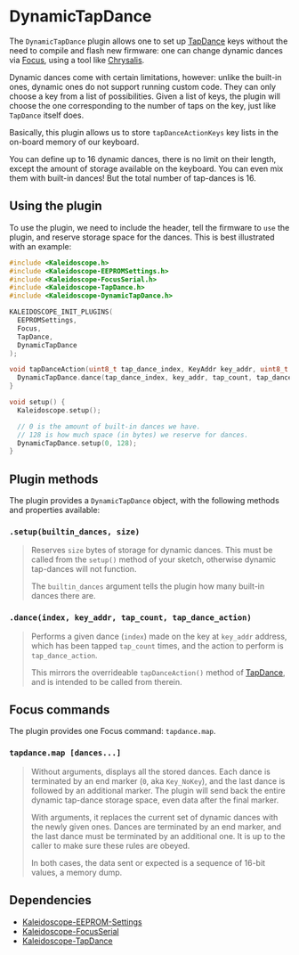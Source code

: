 # DynamicTapDance

The `DynamicTapDance` plugin allows one to set up [TapDance][plugin:tapdance] keys
without the need to compile and flash new firmware: one can change dynamic
dances via [Focus][plugin:focus], using a tool like [Chrysalis][chrysalis].

 [plugin:tapdance]: Kaleidoscope-TapDance.md
 [plugin:focus]: Kaleidoscope-FocusSerial.md
 [chrysalis]: https://github.com/keyboardio/Chrysalis

Dynamic dances come with certain limitations, however: unlike the built-in ones,
dynamic ones do not support running custom code. They can only choose a key from
a list of possibilities. Given a list of keys, the plugin will choose the one
corresponding to the number of taps on the key, just like `TapDance` itself does.

Basically, this plugin allows us to store `tapDanceActionKeys` key lists in the
on-board memory of our keyboard.

You can define up to 16 dynamic dances, there is no limit on their length,
except the amount of storage available on the keyboard. You can even mix them
with built-in dances! But the total number of tap-dances is 16.

## Using the plugin

To use the plugin, we need to include the header, tell the firmware to `use` the
plugin, and reserve storage space for the dances. This is best illustrated with
an example:

```c++
#include <Kaleidoscope.h>
#include <Kaleidoscope-EEPROMSettings.h>
#include <Kaleidoscope-FocusSerial.h>
#include <Kaleidoscope-TapDance.h>
#include <Kaleidoscope-DynamicTapDance.h>

KALEIDOSCOPE_INIT_PLUGINS(
  EEPROMSettings,
  Focus,
  TapDance,
  DynamicTapDance
);

void tapDanceAction(uint8_t tap_dance_index, KeyAddr key_addr, uint8_t tap_count, kaleidoscope::plugin::TapDance::ActionType tap_dance_action) {
  DynamicTapDance.dance(tap_dance_index, key_addr, tap_count, tap_dance_action);
}

void setup() {
  Kaleidoscope.setup();

  // 0 is the amount of built-in dances we have.
  // 128 is how much space (in bytes) we reserve for dances.
  DynamicTapDance.setup(0, 128);
}
```

## Plugin methods

The plugin provides a `DynamicTapDance` object, with the following methods and properties available:

### `.setup(builtin_dances, size)`

> Reserves `size` bytes of storage for dynamic dances. This must be called from
> the `setup()` method of your sketch, otherwise dynamic tap-dances will not
> function.
>
> The `builtin_dances` argument tells the plugin how many built-in dances there
> are.

### `.dance(index, key_addr, tap_count, tap_dance_action)`

> Performs a given dance (`index`) made on the key at `key_addr` address, which
> has been tapped `tap_count` times, and the action to perform is
> `tap_dance_action`.
>
> This mirrors the overrideable `tapDanceAction()` method of
> [TapDance][plugin:tapdance], and is intended to be called from therein.

## Focus commands

The plugin provides one Focus command: `tapdance.map`.

### `tapdance.map [dances...]`

> Without arguments, displays all the stored dances. Each dance is terminated by
> an end marker (`0`, aka `Key_NoKey`), and the last dance is followed by an
> additional marker. The plugin will send back the entire dynamic tap-dance
> storage space, even data after the final marker.
>
> With arguments, it replaces the current set of dynamic dances with the newly
> given ones. Dances are terminated by an end marker, and the last dance must be
> terminated by an additional one. It is up to the caller to make sure these
> rules are obeyed.
>
> In both cases, the data sent or expected is a sequence of 16-bit values, a
> memory dump.

## Dependencies

* [Kaleidoscope-EEPROM-Settings](Kaleidoscope-EEPROM-Settings.md)
* [Kaleidoscope-FocusSerial](Kaleidoscope-FocusSerial.md)
* [Kaleidoscope-TapDance](Kaleidoscope-TapDance.md)
